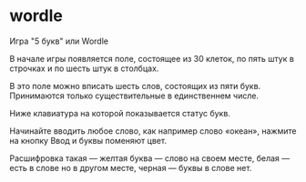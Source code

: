 # wordle
Игра "5 букв" или Wordle

В начале игры появляется поле, состоящее из 30 клеток, по пять штук в строчках и по шесть штук в столбцах.

В это поле можно вписать шесть слов, состоящих из пяти букв. Принимаются только существительные в единственнем числе.

Ниже клавиатура на которой показывается статус букв.

Начинайте вводить любое слово, как например слово «океан», нажмите на кнопку Ввод и буквы поменяют цвет.

Расшифровка такая — желтая буква — слово на своем месте, белая — есть в слове но в другом месте, черная — буквы в слове нет.

